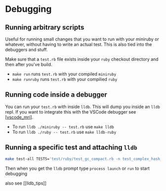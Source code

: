 # Debugging

## Running arbitrary scripts

Useful for running small changes that you want to run with your miniruby or
whatever, without having to write an actual test. This is also tied into the
debuggers and stuff.

Make sure that a `test.rb` file exists inside your `ruby` checkout directory and
then after you've build.

- `make run` runs `test.rb` with your compiled `miniruby`
- `make runruby` runs `test.rb` with your compilied `ruby`

## Running code inside a debugger

You can run your `test.rb` with inside `lldb`. This will dump you inside an
`lldb` repl. If you want to integrate this with the VSCode debugger see
[[vscode_mri]].

- To run `lldb ./miniruby -- test.rb` use `make lldb`
- To run `lldb ./ruby -- test.rb` use `make lldb-ruby`

## Running a specific test and attaching `lldb`

```bash
make test-all TESTS='test/ruby/test_gc_compact.rb -n test_complex_hash_keys' RUNRUBYOPT=--debugger=lldb
```

Then when you get the `lldb` prompt type `process launch` or `run` to start debugging

also see [[lldb_tips]]

[//begin]: # "Autogenerated link references for markdown compatibility"
[vscode_mri]: vscode_mri "Setting up VSCode for MRI development"
[//end]: # "Autogenerated link references"
